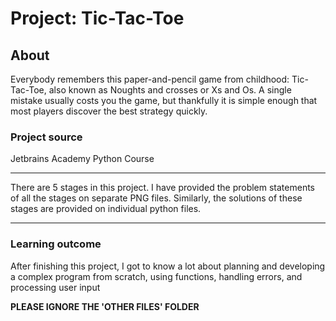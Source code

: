 # Project: Tic-Tac-Toe
## About
Everybody remembers this paper-and-pencil game from childhood: Tic-Tac-Toe, also known as Noughts and crosses or Xs and Os. A single mistake usually costs you the game, but thankfully it is simple enough that most players discover the best strategy quickly.

### Project source
Jetbrains Academy Python Course

---
There are 5 stages in this project. I have provided the problem statements of all the stages on separate PNG files. Similarly, the solutions of these stages are provided on individual python files.
___

### Learning outcome
After finishing this project, I got to know a lot about planning and developing a complex program from scratch, using functions, handling errors, and processing user input


**PLEASE IGNORE THE 'OTHER FILES' FOLDER**
